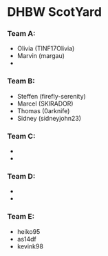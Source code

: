 # DHBW ScotYard

### Team A:
- Olivia (TINF17Olivia)
- Marvin (margau)
-
### Team B:
- Steffen (firefly-serenity)
- Marcel (SKIRADOR)
- Thomas (0arknife)
- Sidney (sidneyjohn23)
### Team C:
-
-
### Team D:
-
-
### Team E:
- heiko95
- as14df
- kevink98
